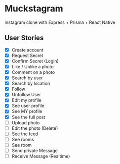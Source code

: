 # Muckstagram
Instagram clone with Express + Prisma + React Native

## User Stories

- [x] Create account
- [x] Request Secret
- [x] Confirm Secret (Login)
- [x] Like / Unlike a photo
- [x] Comment on a photo
- [x] Search by user
- [x] Search by location
- [x] Follow
- [x] Unfollow User
- [x] Edit my profile
- [x] See user profile
- [x] See MY profile
- [x] See the full post
- [ ] Upload photo
- [ ] Edit the photo (Delete)
- [ ] See the feed
- [ ] See rooms
- [ ] See room
- [ ] Send private Message
- [ ] Receive Message (Realtime)